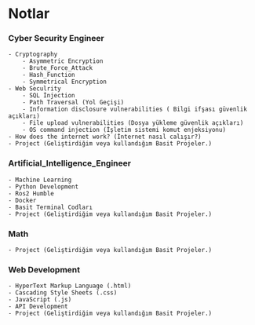 # Notlar

### Cyber Security Engineer
    - Cryptography
        - Asymmetric Encryption
        - Brute_Force_Attack
        - Hash_Function
        - Symmetrical Encryption
    - Web Seculrity
        - SQL İnjection
        - Path Traversal (Yol Geçişi)
        - Information disclosure vulnerabilities ( Bilgi ifşası güvenlik açıkları)
        - File upload vulnerabilities (Dosya yükleme güvenlik açıkları)
        - OS command injection (İşletim sistemi komut enjeksiyonu)
    - How does the internet work? (İnternet nasıl calışır?)
    - Project (Geliştirdiğim veya kullandığım Basit Projeler.)
### Artificial_Intelligence_Engineer
    - Machine Learning
    - Python Development
    - Ros2 Humble
    - Docker
    - Basit Terminal Codları
    - Project (Geliştirdiğim veya kullandığım Basit Projeler.)
### Math
    - Project (Geliştirdiğim veya kullandığım Basit Projeler.)
### Web Development
    - HyperText Markup Language (.html)
    - Cascading Style Sheets (.css)
    - JavaScript (.js)
    - API Development
    - Project (Geliştirdiğim veya kullandığım Basit Projeler.)